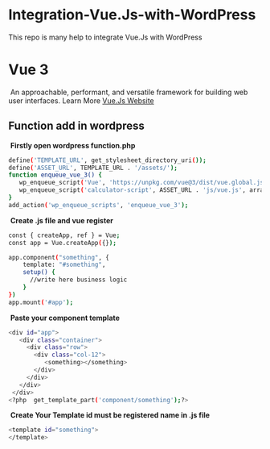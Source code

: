 # Integration-Vue.Js-with-WordPress
This repo is many help to integrate Vue.Js with WordPress

# Vue 3 
​
An approachable, performant, and versatile framework for building web user interfaces.
Learn More [Vue.Js Website](https://vuejs.org/)
​
## Function add in wordpress
​
**Firstly open wordpress function.php**
​
```bash
define('TEMPLATE_URL', get_stylesheet_directory_uri());
define('ASSET_URL', TEMPLATE_URL . '/assets/');
function enqueue_vue_3() {
   wp_enqueue_script('Vue', 'https://unpkg.com/vue@3/dist/vue.global.js', array(), null, true);
   wp_enqueue_script('calculator-script', ASSET_URL . 'js/vue.js', array(), null, true); 
}
add_action('wp_enqueue_scripts', 'enqueue_vue_3');
```
​
**Create .js file and vue register**
​
```bash
const { createApp, ref } = Vue;
const app = Vue.createApp({});

app.component("something", {    
    template: "#something",
    setup() {
      //write here business logic
    }
})
app.mount('#app');
```
​
**Paste your component template**
​
```bash
<div id="app">
   <div class="container">
     <div class="row">
       <div class="col-12">
          <something></something> 
       </div>
     </div>
   </div>  
 </div>
<?php  get_template_part('component/something');?>
```
​
**Create Your Template id must be registered name in .js file**
​
```bash
<template id="something">
</template>
```

